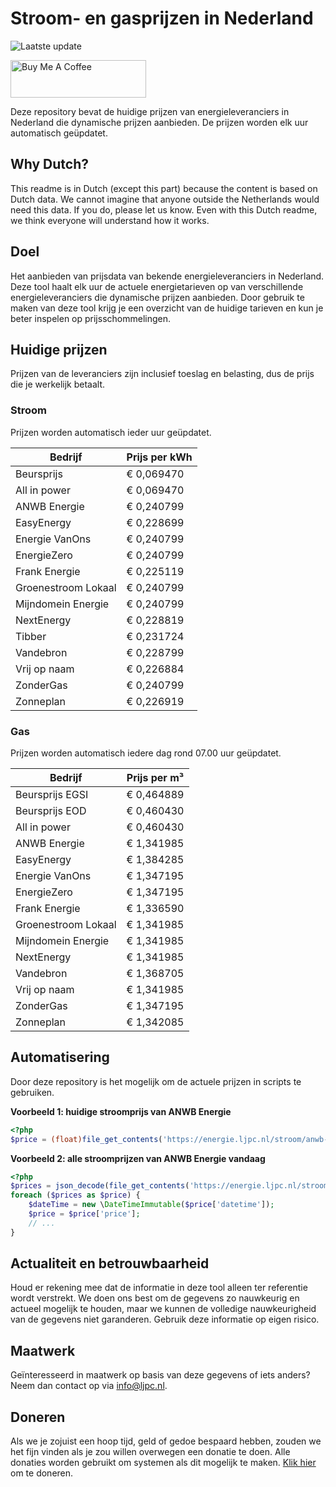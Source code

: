 # Stroom- en gasprijzen in Nederland

![Laatste update](https://img.shields.io/badge/laatste%20update-2025--02--21%2014%3A00%20CET-brightgreen)

<a href="https://www.buymeacoffee.com/Lars-" target="_blank"><img src="https://cdn.buymeacoffee.com/buttons/v2/default-orange.png" alt="Buy Me A Coffee" height="60" style="height: 60px !important;width: 217px !important;" ></a>

Deze repository bevat de huidige prijzen van energieleveranciers in Nederland die dynamische prijzen aanbieden. De prijzen worden elk uur automatisch geüpdatet.

## Why Dutch?

This readme is in Dutch (except this part) because the content is based on Dutch data. We cannot imagine that anyone outside the Netherlands would need this data. If you do, please let us know. Even with this Dutch readme, we think
everyone will understand how it works.

## Doel

Het aanbieden van prijsdata van bekende energieleveranciers in Nederland. Deze tool haalt elk uur de actuele energietarieven op van verschillende energieleveranciers die dynamische prijzen aanbieden. Door gebruik te maken van deze tool
krijg je een overzicht van de huidige tarieven en kun je beter inspelen op prijsschommelingen.

## Huidige prijzen

Prijzen van de leveranciers zijn inclusief toeslag en belasting, dus de prijs die je werkelijk betaalt.

### Stroom

Prijzen worden automatisch ieder uur geüpdatet.

 Bedrijf | Prijs per kWh 
---------|---------------
Beursprijs | € 0,069470
All in power | € 0,069470
ANWB Energie | € 0,240799
EasyEnergy | € 0,228699
Energie VanOns | € 0,240799
EnergieZero | € 0,240799
Frank Energie | € 0,225119
Groenestroom Lokaal | € 0,240799
Mijndomein Energie | € 0,240799
NextEnergy | € 0,228819
Tibber | € 0,231724
Vandebron | € 0,228799
Vrij op naam | € 0,226884
ZonderGas | € 0,240799
Zonneplan | € 0,226919


### Gas

Prijzen worden automatisch iedere dag rond 07.00 uur geüpdatet.

 Bedrijf | Prijs per m³ 
---------|--------------
Beursprijs EGSI | € 0,464889
Beursprijs EOD | € 0,460430
All in power | € 0,460430
ANWB Energie | € 1,341985
EasyEnergy | € 1,384285
Energie VanOns | € 1,347195
EnergieZero | € 1,347195
Frank Energie | € 1,336590
Groenestroom Lokaal | € 1,341985
Mijndomein Energie | € 1,341985
NextEnergy | € 1,341985
Vandebron | € 1,368705
Vrij op naam | € 1,341985
ZonderGas | € 1,347195
Zonneplan | € 1,342085


## Automatisering

Door deze repository is het mogelijk om de actuele prijzen in scripts te gebruiken.

**Voorbeeld 1: huidige stroomprijs van ANWB Energie**

```php
<?php
$price = (float)file_get_contents('https://energie.ljpc.nl/stroom/anwb-energie-nu.txt');

```

**Voorbeeld 2: alle stroomprijzen van ANWB Energie vandaag**

```php
<?php
$prices = json_decode(file_get_contents('https://energie.ljpc.nl/stroom/all-in-power-vandaag.json'),true);
foreach ($prices as $price) {
    $dateTime = new \DateTimeImmutable($price['datetime']);
    $price = $price['price'];
    // ...
}
```

## Actualiteit en betrouwbaarheid

Houd er rekening mee dat de informatie in deze tool alleen ter referentie wordt verstrekt. We doen ons best om de gegevens zo nauwkeurig en actueel mogelijk te houden, maar we kunnen de volledige nauwkeurigheid van de gegevens niet
garanderen. Gebruik deze informatie op eigen risico.

## Maatwerk

Geïnteresseerd in maatwerk op basis van deze gegevens of iets anders? Neem dan contact op
via [info@ljpc.nl](mailto:info@ljpc.nl?subject=Energie%20prijzen).

## Doneren

Als we je zojuist een hoop tijd, geld of gedoe bespaard hebben, zouden we het fijn vinden als je zou willen overwegen een
donatie te doen. Alle donaties worden gebruikt om systemen als dit mogelijk te
maken. [Klik hier](https://www.buymeacoffee.com/Lars-) om te doneren.
